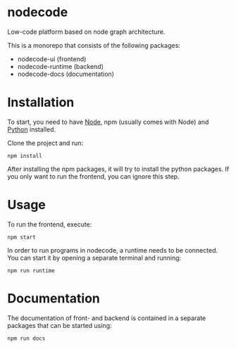 # nodecode
Low-code platform based on node graph architecture.

This is a monorepo that consists of the following packages:

- nodecode-ui (frontend)
- nodecode-runtime (backend)
- nodecode-docs (documentation)

# Installation

To start, you need to have [Node](https://nodejs.dev/), npm (usually comes with Node) and [Python](https://www.python.org/) installed.

Clone the project and run:

```
npm install
```

After installing the npm packages, it will try to install the python packages. If you only want to run the frontend, you can ignore this step.

# Usage

To run the frontend, execute:

```
npm start
```

In order to run programs in nodecode, a runtime needs to be connected. You can start it by opening a separate terminal and running:

```
npm run runtime
```

# Documentation

The documentation of front- and backend is contained in a separate packages that can be started using:

```
npm run docs
```